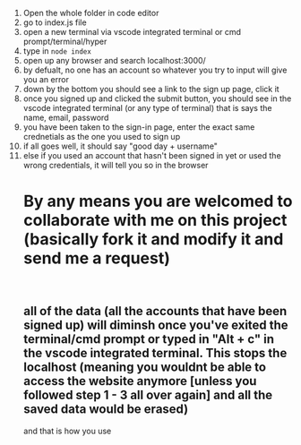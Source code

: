 <ol>
  <li>Open the whole folder in code editor</li>
  <li>go to index.js file</li>
  <li> open a new terminal via vscode integrated terminal or cmd prompt/terminal/hyper</li>
  <li>type in <code>node index</code></li>
  <li>open up any browser and search localhost:3000/</li>
  <li>by defualt, no one has an account so whatever you try to input will give you an error</li>
  <li>down by the bottom you should see a link to the sign up page, click it</li>
  <li>once you signed up and clicked the submit button, you should see in the vscode integrated terminal (or any type of terminal) that is says the name, email, password
  </li>
  <li>you have been taken to the sign-in page, enter the exact same crednetials as the one you used to sign up</li>
  <li>if all goes well, it should say "good day + username"</li>
  <li>else if you used an account that hasn't been signed in yet or used the wrong credentials, it will tell you so in the browser</li>
</lo>
<h1>By any means you are welcomed to collaborate with me on this project (basically fork it and modify it and send me a request)</h1>
<br>
<h2>all of the data (all the accounts that have been signed up) will diminsh once you've exited the terminal/cmd prompt or typed in "Alt + c" in the vscode integrated terminal.
 This stops the localhost (meaning you wouldnt be able to access the website anymore [unless you followed step 1 - 3 all over again] and all the saved data would be erased)</h2>

<p>and that is how you use</p>
